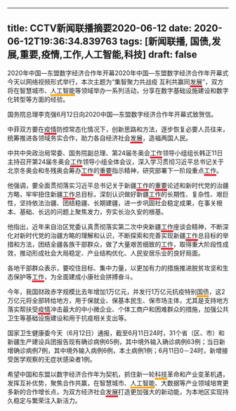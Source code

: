 
---
title: CCTV新闻联播摘要2020-06-12
date: 2020-06-12T19:36:34.839763
tags: [新闻联播, 国债,发展,重要,疫情,工作,人工智能,科技]
draft: false
---
2020年中国—东盟数字经济合作年开幕2020年中国—东盟数字经济合作年开幕式今天以网络视频形式举行，本次主题为“集智聚力共战疫 互利共赢同<span style="border-bottom:4px solid #E32636;">发展</span>”，双方将在智慧城市、<span style="border-bottom:4px solid orange;">人工智能</span>等领域举办一系列活动，分享在数字基础设施建设和数字化转型等方面的经验。

国务院总理李克强6月12日向2020中国—东盟数字经济合作年开幕式致贺信。

中菲双方要在<span style="border-bottom:4px solid #E32636;">疫情</span>防控常态化情况下，创新思路和方法，逐步恢复必要人员往来，统筹推进各领域务实合作，助力各自经济社会<span style="border-bottom:4px solid #E32636;">发展</span>，造福两国人民。

中共中央政治局常委、国务院副总理、第24届冬奥会<span style="border-bottom:4px solid #E32636;">工作</span>领导小组组长韩正11日主持召开第24届冬奥会<span style="border-bottom:4px solid #E32636;">工作</span>领导小组全体会议，深入学习贯彻习近平总书记关于北京冬奥会和冬残奥会筹办<span style="border-bottom:4px solid #E32636;">工作</span>的<span style="border-bottom:4px solid #E32636;">重要</span>指示精神，研究部署下一阶段重点<span style="border-bottom:4px solid #E32636;">工作</span>。

他强调，要全面贯彻落实习近平总书记关于新疆<span style="border-bottom:4px solid #E32636;">工作</span>的<span style="border-bottom:4px solid #E32636;">重要</span>论述和新时代党的治疆方略，牢牢扭住新疆<span style="border-bottom:4px solid #E32636;">工作</span>总目标，深刻认识做好新疆<span style="border-bottom:4px solid #E32636;">工作</span>的长期性、复杂性、艰巨性，坚持依法治疆、团结稳疆、长期建疆，进一步巩固社会稳定成果，在事关根本、基础、长远的问题上聚焦发力，夯实长治久安的根基。

他指出，近年来自治区党委认真贯彻落实第二次中央新疆<span style="border-bottom:4px solid #E32636;">工作</span>座谈会精神，不断深化对新时代党的治疆方略的理解和认识，不断探索和完善实现新疆<span style="border-bottom:4px solid #E32636;">工作</span>总目标的举措和方法，团结全疆各族干部群众，做了大量艰苦细致的<span style="border-bottom:4px solid #E32636;">工作</span>，取得重大阶段性成效，推动形成社会大局稳定、产业结构优化、人民安居乐业的良好局面。

各地干部群众表示，要咬住目标、集中力量，以更加有力的措施推进脱贫攻坚和生态保护等<span style="border-bottom:4px solid #E32636;">工作</span>，为全面建成小康社会拼搏奋斗。

今年，我国财政赤字规模比去年增加1万亿元，并发行1万亿元抗疫特别<span style="border-bottom:4px solid orange;"><span style="border-bottom:4px solid orange;">国债</span></span>，这2万亿元将全部转给地方，用于保就业、保基本民生、保市场主体，尤其是支持地方落实帮扶受<span style="border-bottom:4px solid #E32636;">疫情</span>冲击最大的中小微企业、个体工商户和困难群众的措施，加强公共卫生等基础设施建设和用于抗疫相关支出等。

国家卫生健康委今天（6月12日）通报，截至6月11日24时，31个省（区、市）和新疆生产建设兵团报告现有确诊病例65例，其中境外输入确诊病例63例；当日新增确诊病例7例，其中境外输入病例6例，本土病例1例；6月11日0－24时，新增接受医学观察的无症状感染者1例。

希望中国和东盟以数字经济合作年为契机，抓住新一轮<span style="border-bottom:4px solid orange;">科技</span>革命和产业变革机遇，发挥互补优势，聚焦合作共赢，在智慧城市、<span style="border-bottom:4px solid orange;">人工智能</span>、大数据等产业领域培育更多新的合作增长点，为双方经济社会<span style="border-bottom:4px solid #E32636;">发展</span>打造更加强大的新动能，为本地区实现持久稳定与繁荣注入新活力。
